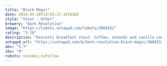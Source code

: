 ```yaml
---
title: "Black Magic"
date: 2019-03-20T13:53:17.187436Z
style: "Stout - Other"
brewery: "Dark Revolution"
image: "https://labels.untappd.com/labels/3060152"
rating: "3.78"
description: "Biscotti breakfast stout. Coffee, almonds and vanilla combine with copious amounts of oats and roasted malts to create an extraordinarily drinkable breakfast stout."
untappd_url: "https://untappd.com/b/dark-revolution-black-magic/3060152"
abv: "5.7"
ibu: "0"
robots: noindex,nofollow
---
```

